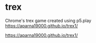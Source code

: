 # trex
Chrome's trex game created using p5.play
https://aparna19000.github.io/trex1/

https://aparna19000.github.io/trex1/
